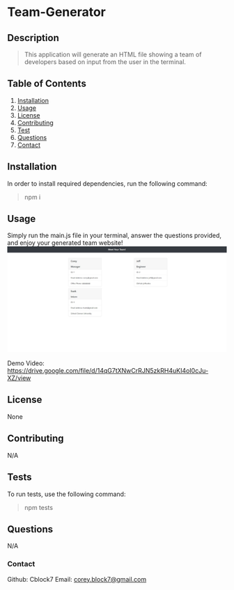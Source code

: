 # Team-Generator
## Description 
> This application will generate an HTML file showing a team of developers based on input from the user in the terminal. 

## Table of Contents 
1. [Installation](#installation) 
2. [Usage](#usage) 
3. [License](#license) 
4. [Contributing](#contributing) 
5. [Test](#tests)
6. [Questions](#questions)
7. [Contact](#contact) 

## Installation <a name="installation"></a>
In order to install required dependencies, run the following command:
> npm i 

## Usage 
Simply run the main.js file in your terminal, answer the questions provided, and enjoy your generated team website!
![](./images/team-generator-ss.JPG)

Demo Video:
https://drive.google.com/file/d/14qG7tXNwCrRJN5zkRH4uKI4oI0cJu-XZ/view

## License 
None 

## Contributing 
N/A 

## Tests 
To run tests, use the following command:
> npm tests 

## Questions 
N/A

### Contact
Github: Cblock7
Email: corey.block7@gmail.com    

    
